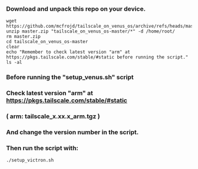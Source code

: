 ### Download and unpack this repo on your device.

```
wget https://github.com/mcfrojd/tailscale_on_venus_os/archive/refs/heads/master.zip
unzip master.zip "tailscale_on_venus_os-master/*" -d /home/root/
rm master.zip
cd tailscale_on_venus_os-master
clear
echo "Remember to check latest version "arm" at https://pkgs.tailscale.com/stable/#static before running the script."
ls -al

```


### Before running the "setup_venus.sh" script

### Check latest version "arm" at https://pkgs.tailscale.com/stable/#static

### ( arm: tailscale_x.xx.x_arm.tgz )

### And change the version number in the script.

### Then run the script with:

```
./setup_victron.sh
```

